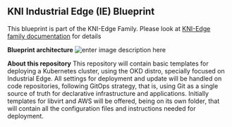 ## KNI Industrial Edge (IE) Blueprint
This blueprint is part of the KNI-Edge Family. Please look at [KNI-Edge family documentation](https://wiki.akraino.org/display/AK/Kubernetes-Native+Infrastructure+for+Edge+%28KNI-Edge%29+Family) for details

**Blueprint architecture**
![enter image description here](https://wiki.akraino.org/download/attachments/6128852/IE_Blueprint.png?version=1&modificationDate=1544050282000&api=v2)

**About this repository**
This repository will contain basic templates for deploying a Kubernetes cluster, using the OKD distro, specially focused on Industrial Edge. All settings for deployment and update will be handled on code repositories, following GitOps strategy, that is, using Git as a single source of truth for declarative infrastructure and applications.
Initially templates for libvirt and AWS will be offered, being on its own folder, that will contain all the configuration files and instructions needed for deployment.
